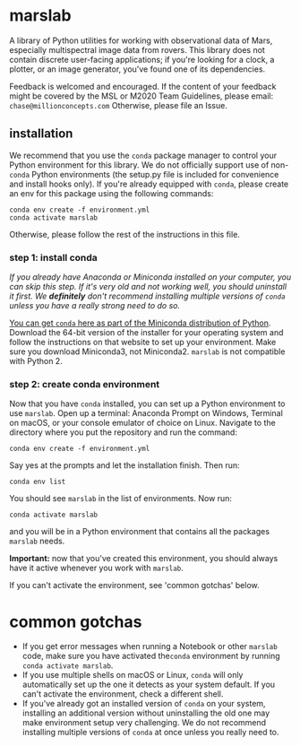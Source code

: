 # marslab
A library of Python utilities for working with observational data of Mars, 
especially multispectral image data from rovers. This library does not contain 
discrete user-facing applications; if you're looking for a clock, a plotter, or 
an image generator, you've found one of its dependencies.

Feedback is welcomed and encouraged. If the content of your feedback might be 
covered by the MSL or M2020 Team Guidelines, please email: `chase@millionconcepts.com` 
Otherwise, please file an Issue.

## installation

We recommend that you use the ```conda``` package manager to control your Python 
environment for this library. We do not officially support use of non-```conda``` Python
environments (the setup.py file is included for convenience and install hooks only). If 
you're already equipped with ```conda```, please create an env for this package using the following 
commands:

    conda env create -f environment.yml
    conda activate marslab

Otherwise, please follow the rest of the instructions in this file.

### step 1: install conda

*If you already have Anaconda or Miniconda installed on your computer, you can
skip this step. If it's very old and not working well, you should uninstall it first.
We **definitely** don't recommend installing multiple versions of ```conda```
unless you have a really strong need to do so.*

[You can get ```conda``` here as part of the Miniconda distribution of Python](https://docs.conda.io/projects/continuumio-conda/en/latest/user-guide/install/index.html).
Download the 64-bit version of the installer for your operating system and
follow the instructions on that website to set up your environment. Make sure
you download Miniconda3, not Miniconda2. ```marslab``` is not compatible with
Python 2.

### step 2: create conda environment

Now that you have ```conda``` installed, you can set up a Python environment
to use ```marslab```. Open up a terminal: Anaconda Prompt on Windows, Terminal on macOS,
or your console emulator of choice on Linux. Navigate to the directory where
you put the repository and run the command:

```conda env create -f environment.yml```

Say yes at the prompts and let the installation finish. Then run:

```conda env list```

You should see ```marslab``` in the list of environments. Now run:

```conda activate marslab```

and you will be in a Python environment that contains all the packages
```marslab``` needs. 

**Important:** now that you've created this environment, you should 
always have it active whenever you work with ```marslab```.

If you can't activate the environment, see 'common gotchas' below.

# common gotchas

* If you get error messages when running a Notebook or other ```marslab``` code, 
  make sure you have activated the```conda``` environment by running ```conda activate marslab```.
* If you use multiple shells on macOS or Linux, ```conda``` will only 
automatically set up the one it detects as your system default. If you can't
activate the environment, check a different shell.
* If you've already got an installed version of ```conda``` on your system, installing
an additional version without uninstalling the old one may make environment setup very
challenging. We do not recommend installing multiple versions of ```conda``` at once
unless you really need to.
